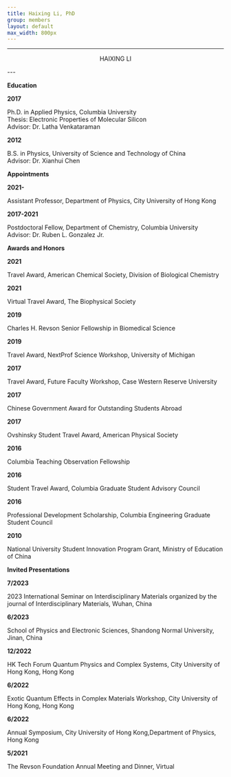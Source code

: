 ```yaml
---
title: Haixing Li, PhD
group: members
layout: default
max_width: 800px
---
```


---
<p align="center">HAIXING LI
</p>
---


<strong>Education</strong>
<div class="row" style="max-width: {{page.max_width}};">
<div class="col-sm col-sm-2"><strong>2017</strong></div><div class="col col-sm-10"><p>Ph.D. in Applied Physics, Columbia University<br>
	Thesis: Electronic Properties of Molecular Silicon<br>
	Advisor: Dr. Latha Venkataraman</p></div>

<div class="col-sm col-sm-2"><strong>2012</strong></div><div class="col col-sm-10"><p>B.S. in Physics, University of Science and Technology of China<br>
		Advisor: Dr. Xianhui Chen</p></div>
</div>


<strong>Appointments</strong>
<div class="row" style="max-width: {{page.max_width}};">

<div class="col-sm col-sm-2"><strong>2021- </strong></div><div class="col col-sm-10"><p>Assistant Professor, Department of Physics, City University of Hong Kong</p></div>


<div class="col-sm col-sm-2"><strong>2017-2021</strong></div><div class="col col-sm-10"><p>Postdoctoral Fellow, Department of Chemistry, Columbia University<br>
	Advisor: Dr. Ruben L. Gonzalez Jr.</p></div>
</div>



<strong>Awards and Honors</strong>
<div class="row" style="max-width: {{page.max_width}}">
<div class="col-sm col-sm-2"><strong>2021</strong></div><div class="col col-sm-10"><p>Travel Award, American Chemical Society, Division of Biological Chemistry</p></div>
<div class="col-sm col-sm-2"><strong>2021</strong></div><div class="col col-sm-10"><p>Virtual Travel Award, The Biophysical Society</p></div>
<div class="col-sm col-sm-2"><strong>2019</strong></div><div class="col col-sm-10"><p>Charles H. Revson Senior Fellowship in Biomedical Science</p></div>
<div class="col-sm col-sm-2"><strong>2019</strong></div><div class="col col-sm-10"><p>Travel Award, NextProf Science Workshop, University of Michigan</p></div>
<div class="col-sm col-sm-2"><strong>2017</strong></div><div class="col col-sm-10"><p>Travel Award, Future Faculty Workshop, Case Western Reserve University</p></div>
<div class="col-sm col-sm-2"><strong>2017</strong></div><div class="col col-sm-10"><p>Chinese Government Award for Outstanding Students Abroad</p></div>
<div class="col-sm col-sm-2"><strong>2017</strong></div><div class="col col-sm-10"><p>Ovshinsky Student Travel Award, American Physical Society</p></div>
<div class="col-sm col-sm-2"><strong>2016</strong></div><div class="col col-sm-10"><p>Columbia Teaching Observation Fellowship</p></div>
<div class="col-sm col-sm-2"><strong>2016</strong></div><div class="col col-sm-10"><p>Student Travel Award, Columbia Graduate Student Advisory Council</p></div>
<div class="col-sm col-sm-2"><strong>2016</strong></div><div class="col col-sm-10"><p>Professional Development Scholarship, Columbia Engineering Graduate Student Council</p></div>
<div class="col-sm col-sm-2"><strong>2010</strong></div><div class="col col-sm-10"><p>National University Student Innovation Program Grant, Ministry of Education of China</p></div>
</div>

<strong>Invited Presentations</strong>
<div class="row" style="max-width: {{page.max_width}}">
<div class="col-sm col-sm-2"><strong>7/2023</strong></div><div class="col col-sm-10"><p>2023 International Seminar on Interdisciplinary Materials organized by the journal of Interdisciplinary Materials, Wuhan, China</p></div>
<div class="col-sm col-sm-2"><strong>6/2023</strong></div><div class="col col-sm-10"><p>School of Physics and Electronic Sciences, Shandong Normal University, Jinan, China</p></div>
<div class="col-sm col-sm-2"><strong>12/2022</strong></div><div class="col col-sm-10"><p>HK Tech Forum Quantum Physics and Complex Systems, City University of Hong Kong, Hong Kong</p></div>
<div class="col-sm col-sm-2"><strong>6/2022</strong></div><div class="col col-sm-10"><p>Exotic Quantum Effects in Complex Materials Workshop, City University of Hong Kong, Hong Kong</p></div>
<div class="col-sm col-sm-2"><strong>6/2022</strong></div><div class="col col-sm-10"><p>Annual Symposium, City University of Hong Kong,Department of Physics, Hong Kong</p></div>
<div class="col-sm col-sm-2"><strong>5/2021</strong></div><div class="col col-sm-10"><p>The Revson Foundation Annual Meeting and Dinner, Virtual</p></div>
</div>

